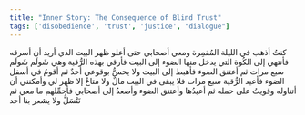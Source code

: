 ```yaml
---
title: "Inner Story: The Consequence of Blind Trust"
tags: ['disobedience', 'trust', 'justice', "dialogue"]
---
```


 كنتُ أذهب في الليلة المُقمِرة ومعي أصحابي حتى أعلو ظهر البيت الذي أريد أن أسرقه فأنتهي إلى الكُوة التي يدخل منها الضوء إلى البيت فأرقي بهذه الرُّقية وهي شَولَم شَولَم سبع مرات ثم أعتنق الضوء فأهبط إلى البيت ولا يحسُّ بوقوعي أحدٌ ثم أقومُ في أسفل الضوء فأعيد الرُّقية سبع مرات فلا يبقى في البيت مالٌ ولا متاعٌ إلا ظهر لي وأمكنني أن أتناوله وقويتُ على حمله ثم أعيدُها وأعتنق الضوء وأصعدُ إلى أصحابي فأحمِّلهم ما معي ثم نَنْسَلُّ ولا يشعر بنا أحد
